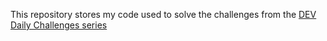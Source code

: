 This repository stores my code used to solve the challenges from the [DEV Daily Challenges series](https://dev.to/thepracticaldev/daily-challenge-1-string-peeler-4nep)
